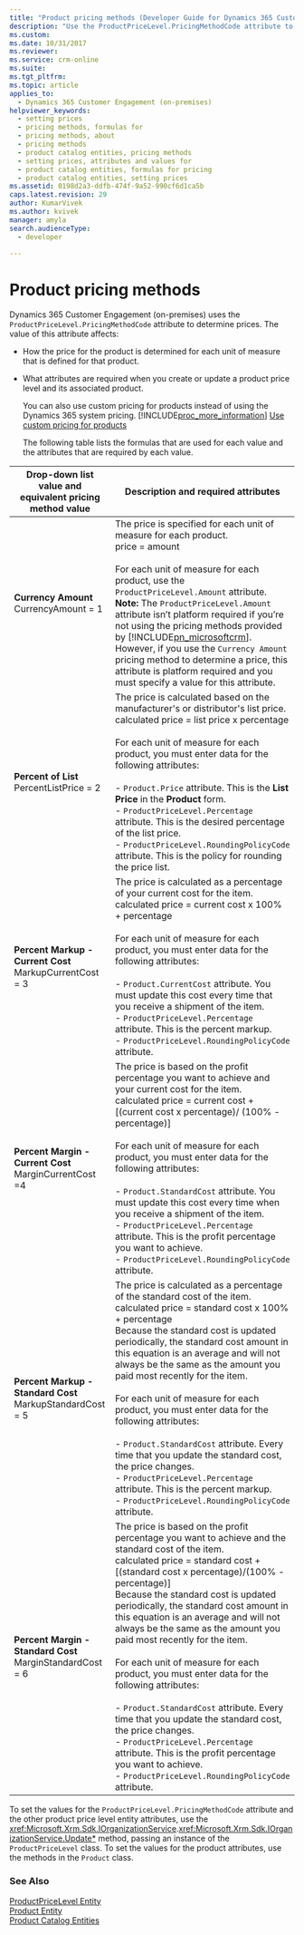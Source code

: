 ```yaml
---
title: "Product pricing methods (Developer Guide for Dynamics 365 Customer Engagement) | MicrosoftDocs"
description: "Use the ProductPriceLevel.PricingMethodCode attribute to determine product prices."
ms.custom: 
ms.date: 10/31/2017
ms.reviewer: 
ms.service: crm-online
ms.suite: 
ms.tgt_pltfrm: 
ms.topic: article
applies_to: 
  - Dynamics 365 Customer Engagement (on-premises)
helpviewer_keywords: 
  - setting prices
  - pricing methods, formulas for
  - pricing methods, about
  - pricing methods
  - product catalog entities, pricing methods
  - setting prices, attributes and values for
  - product catalog entities, formulas for pricing
  - product catalog entities, setting prices
ms.assetid: 0198d2a3-ddfb-474f-9a52-990cf6d1ca5b
caps.latest.revision: 29
author: KumarVivek
ms.author: kvivek
manager: amyla
search.audienceType: 
  - developer

---
```

# Product pricing methods

Dynamics 365 Customer Engagement (on-premises) uses the `ProductPriceLevel.PricingMethodCode` attribute to determine prices. The value of this attribute affects:  
  
- How the price for the product is determined for each unit of measure that is defined for that product.  
  
- What attributes are required when you create or update a product price level and its associated product.  
  
  You can also use custom pricing for products instead of using the Dynamics 365 system pricing. [!INCLUDE[proc_more_information](../includes/proc-more-information.md)] [Use custom pricing for products](use-custom-pricing-products.md)  
  
  The following table lists the formulas that are used for each value and the attributes that are required by each value.  
  
|    Drop-down list value and equivalent pricing method value     |                                                                                                                                                                                                                                                                                                                                                                              Description and required attributes                                                                                                                                                                                                                                                                                                                                                                               |
|-----------------------------------------------------------------|------------------------------------------------------------------------------------------------------------------------------------------------------------------------------------------------------------------------------------------------------------------------------------------------------------------------------------------------------------------------------------------------------------------------------------------------------------------------------------------------------------------------------------------------------------------------------------------------------------------------------------------------------------------------------------------------------------------------------------------------------------------------------------------------|
|          **Currency Amount** <br />CurrencyAmount = 1           |                                                                                                                  The price is specified for each unit of measure for each product. <br />price = amount<br /><br /> For each unit of measure for each product, use the `ProductPriceLevel.Amount` attribute. **Note:**  The `ProductPriceLevel.Amount` attribute isn’t platform required if you’re not using the pricing methods provided by [!INCLUDE[pn_microsoftcrm](../includes/pn-microsoftcrm.md)]. However, if you use the `Currency Amount` pricing method to determine a price, this attribute is platform required and you must specify a value for this attribute.                                                                                                                  |
|         **Percent of List** <br />PercentListPrice = 2          |                                                                                                                   The price is calculated based on the manufacturer's or distributor's list price. <br />calculated price = list price x percentage<br /><br /> For each unit of measure for each product, you must enter data for the following attributes:<br /><br /> -   `Product.Price` attribute. This is the **List Price** in the **Product** form.<br />-   `ProductPriceLevel.Percentage` attribute. This is the desired percentage of the list price.<br />-   `ProductPriceLevel.RoundingPolicyCode` attribute. This is the policy for rounding the price list.                                                                                                                    |
|  **Percent Markup - Current Cost** <br />MarkupCurrentCost = 3  |                                                                                                                                     The price is calculated as a percentage of your current cost for the item. <br />calculated price = current cost x 100% + percentage<br /><br /> For each unit of measure for each product, you must enter data for the following attributes:<br /><br /> -   `Product.CurrentCost` attribute. You must update this cost every time that you receive a shipment of the item.<br />-   `ProductPriceLevel.Percentage` attribute. This is the percent markup.<br />-   `ProductPriceLevel.RoundingPolicyCode` attribute.                                                                                                                                     |
|  **Percent Margin - Current Cost** <br />MarginCurrentCost =4   |                                                                                            The price is based on the profit percentage you want to achieve and your current cost for the item. <br />calculated price = current cost + [(current cost x percentage)/ (100% - percentage)]<br /><br /> For each unit of measure for each product, you must enter data for the following attributes:<br /><br /> -   `Product.StandardCost` attribute. You must update this cost every time when you receive a shipment of the item.<br />-   `ProductPriceLevel.Percentage` attribute. This is the profit percentage you want to achieve.<br />-   `ProductPriceLevel.RoundingPolicyCode` attribute.                                                                                            |
| **Percent Markup - Standard Cost** <br />MarkupStandardCost = 5 |                                         The price is calculated as a percentage of the standard cost of the item. <br />calculated price = standard cost x 100% + percentage <br />Because the standard cost is updated periodically, the standard cost amount in this equation is an average and will not always be the same as the amount you paid most recently for the item.<br /><br /> For each unit of measure for each product, you must enter data for the following attributes:<br /><br /> -   `Product.StandardCost` attribute. Every time that you update the standard cost, the price changes.<br />-   `ProductPriceLevel.Percentage` attribute. This is the percent markup.<br />-   `ProductPriceLevel.RoundingPolicyCode` attribute.                                         |
| **Percent Margin - Standard Cost** <br />MarginStandardCost = 6 | The price is based on the profit percentage you want to achieve and the standard cost of the item. <br />calculated price = standard cost + [(standard cost x percentage)/(100% - percentage)]<br />Because the standard cost is updated periodically, the standard cost amount in this equation is an average and will not always be the same as the amount you paid most recently for the item.<br /><br /> For each unit of measure for each product, you must enter data for the following attributes:<br /><br /> -   `Product.StandardCost` attribute. Every time that you update the standard cost, the price changes.<br />-   `ProductPriceLevel.Percentage` attribute. This is the profit percentage you want to achieve.<br />-   `ProductPriceLevel.RoundingPolicyCode` attribute. |
  
 To set the values for the `ProductPriceLevel.PricingMethodCode` attribute and the other product price level entity attributes, use the <xref:Microsoft.Xrm.Sdk.IOrganizationService>.<xref:Microsoft.Xrm.Sdk.IOrganizationService.Update*> method, passing an instance of the `ProductPriceLevel` class. To set the values for the product attributes, use the methods in the `Product` class.  
  
### See Also  
 [ProductPriceLevel Entity](entities/productpricelevel.md)   
 [Product Entity](entities/product.md)   
 [Product Catalog Entities](product-catalog-entities.md)
